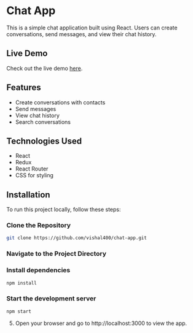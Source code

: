 # Chat App

This is a simple chat application built using React. Users can create conversations, send messages, and view their chat history.

## Live Demo

Check out the live demo [here](https://chat-app-tan-gamma-23.vercel.app/).

## Features

- Create conversations with contacts
- Send messages
- View chat history
- Search conversations

## Technologies Used

- React
- Redux
- React Router
- CSS for styling

## Installation

To run this project locally, follow these steps:

### Clone the Repository

```bash
git clone https://github.com/vishal400/chat-app.git
```
### Navigate to the Project Directory

### Install dependencies
```bash
npm install
```
### Start the development server
```bash
npm start
```

5. Open your browser and go to http://localhost:3000 to view the app.
